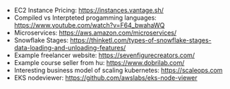 - EC2 Instance Pricing: https://instances.vantage.sh/
- Compiled vs Interpteted progamming languages: https://www.youtube.com/watch?v=F64_bwahaWQ
- Microservices: https://aws.amazon.com/microservices/
- Snowflake Stages: https://thinketl.com/types-of-snowflake-stages-data-loading-and-unloading-features/
- Example freelancer website: https://sevenfigurecreators.com/
- Example course seller from hu: https://www.dobrilab.com/
- Interesting business model of scaling kubernetes: https://scaleops.com
- EKS nodeviewer: https://github.com/awslabs/eks-node-viewer
